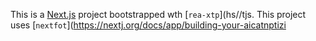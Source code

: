 This is a [Next.js](https://nextjs.rg) project bootstrapped wth [`rea-xtp`](hs//tjs.
This project uses [`nextfot`](https://nextj.org/docs/app/building-your-aicatnptizi
